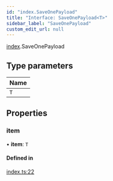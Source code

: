 ```yaml
---
id: "index.SaveOnePayload"
title: "Interface: SaveOnePayload<T>"
sidebar_label: "SaveOnePayload"
custom_edit_url: null
---
```


[index](../modules/).SaveOnePayload

## Type parameters

| Name |
| :------ |
| `T` |

## Properties

### item

• **item**: `T`

#### Defined in

[index.ts:22](https://github.com/apperside/react-query-typed-api/blob/392a73d/src/index.ts#L22)
